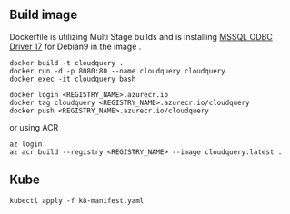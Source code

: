 ## Build image
Dockerfile is utilizing Multi Stage builds and is installing [MSSQL ODBC Driver 17](https://docs.microsoft.com/en-us/sql/connect/odbc/linux-mac/installing-the-microsoft-odbc-driver-for-sql-server?view=sql-server-2017) for Debian9 in the image .

```
docker build -t cloudquery .
docker run -d -p 8080:80 --name cloudquery cloudquery
docker exec -it cloudquery bash

docker login <REGISTRY_NAME>.azurecr.io
docker tag cloudquery <REGISTRY_NAME>.azurecr.io/cloudquery
docker push <REGISTRY_NAME>.azurecr.io/cloudquery
```

or using ACR

```
az login
az acr build --registry <REGISTRY_NAME> --image cloudquery:latest . 
```

## Kube

```
kubectl apply -f k8-manifest.yaml
```